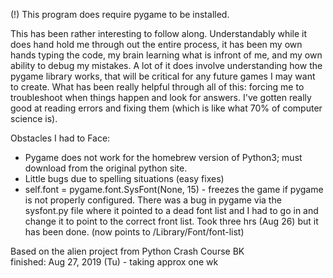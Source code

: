 (!) This program does require pygame to be installed.

This has been rather interesting to follow along. 
Understandably while it does hand hold me through out the entire process, it has been my own hands typing the code, my brain learning what is infront of me, and my own ability to debug my mistakes. A lot of it does involve understanding how the pygame library works,  that will be critical for any future games I may want to create. What has been really helpful through all of this: forcing me to troubleshoot when things happen and look for answers. I've gotten really good at reading errors and fixing them (which is like what 70% of computer science is).

Obstacles I had to Face: 
-	Pygame does not work for the homebrew version of Python3; must download from the original python site. 
-	Little bugs due to spelling situations (easy fixes) 
-	self.font = pygame.font.SysFont(None, 15) - freezes the game if pygame is not properly configured. There was a bug in pygame via the sysfont.py file where it pointed to a dead font list and I had to go in and change it to point to the correct front list. Took three hrs (Aug 26) but it has been done. (now points to /Library/Font/font-list) 

Based on the alien project from Python Crash Course BK </br> 
finished: Aug 27, 2019 (Tu) - taking approx one wk 